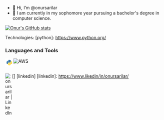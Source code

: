 - 👋 Hi, I’m @onursarilar
- 🌱 I am currently in my sophomore year pursuing a bachelor's degree in computer science.

[![Onur's GitHub stats](https://github-readme-stats.vercel.app/api?username=onursarilar)](https://github.com/onursarilar/github-readme-stats)


Technologies:
[python]: https://www.python.org/


### Languages and Tools
<img align="left" alt="Python" width="26px" src="https://raw.githubusercontent.com/github/explore/80688e429a7d4ef2fca1e82350fe8e3517d3494d/topics/python/python.png" />
<img align="left" alt="AWS" width="50" src="https://github.com/melanieshi0120/melanieshi0120/blob/master/images/AWS.jpeg" />
<br />
<br />

[<img align="left" alt="onursarilar | LinkedIn" width="22px" src="https://github.com/melanieshi0120/melanieshi0120/blob/master/images/numpy.png" />] [linkedin]
[linkedin]: https://www.likedin/in/onursarilar/
